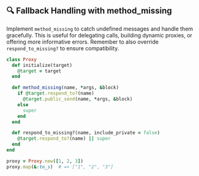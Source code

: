 ## 🔍 Fallback Handling with method_missing

Implement `method_missing` to catch undefined messages and handle them gracefully. This is useful for delegating calls, building dynamic proxies, or offering more informative errors. Remember to also override `respond_to_missing?` to ensure compatibility.

```ruby
class Proxy
  def initialize(target)
    @target = target
  end

  def method_missing(name, *args, &block)
    if @target.respond_to?(name)
      @target.public_send(name, *args, &block)
    else
      super
    end
  end

  def respond_to_missing?(name, include_private = false)
    @target.respond_to?(name) || super
  end
end

proxy = Proxy.new([1, 2, 3])
proxy.map(&:to_s)  # => ["1", "2", "3"]
```